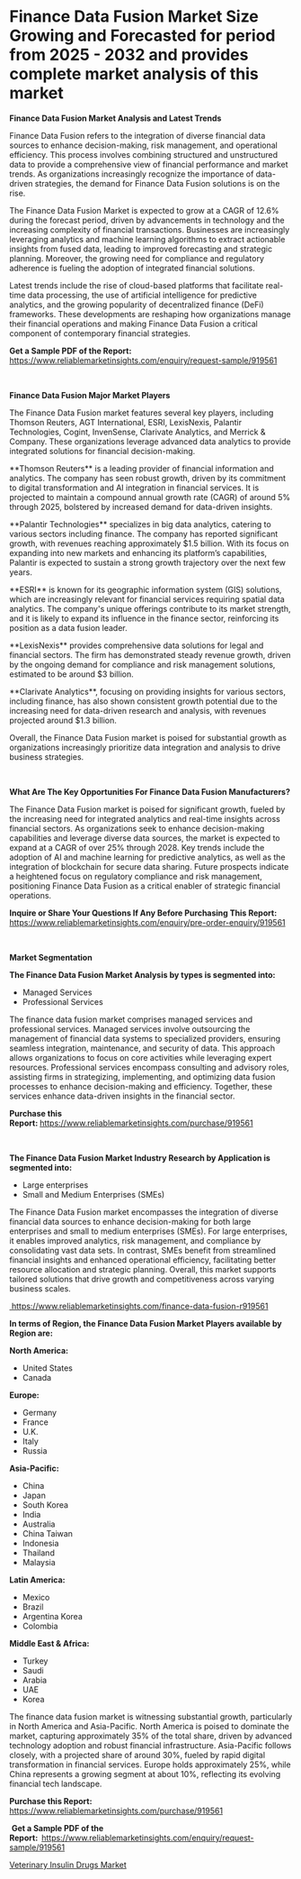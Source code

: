 <p><h1>Finance Data Fusion Market Size Growing and Forecasted for period from 2025 - 2032 and provides complete market analysis of this market</h1></p><p><strong>Finance Data Fusion Market Analysis and Latest Trends</strong></p>
<p><p>Finance Data Fusion refers to the integration of diverse financial data sources to enhance decision-making, risk management, and operational efficiency. This process involves combining structured and unstructured data to provide a comprehensive view of financial performance and market trends. As organizations increasingly recognize the importance of data-driven strategies, the demand for Finance Data Fusion solutions is on the rise.</p><p>The Finance Data Fusion Market is expected to grow at a CAGR of 12.6% during the forecast period, driven by advancements in technology and the increasing complexity of financial transactions. Businesses are increasingly leveraging analytics and machine learning algorithms to extract actionable insights from fused data, leading to improved forecasting and strategic planning. Moreover, the growing need for compliance and regulatory adherence is fueling the adoption of integrated financial solutions.</p><p>Latest trends include the rise of cloud-based platforms that facilitate real-time data processing, the use of artificial intelligence for predictive analytics, and the growing popularity of decentralized finance (DeFi) frameworks. These developments are reshaping how organizations manage their financial operations and making Finance Data Fusion a critical component of contemporary financial strategies.</p></p>
<p><strong>Get a Sample PDF of the Report:&nbsp;</strong> <a href="https://www.reliablemarketinsights.com/enquiry/request-sample/919561?utm_campaign=2982&utm_medium=2&utm_source=Github&utm_content=ia&utm_term=07032025&utm_id=finance-data-fusion">https://www.reliablemarketinsights.com/enquiry/request-sample/919561</a></p>
<p>&nbsp;</p>
<p><strong>Finance Data Fusion Major Market Players</strong></p>
<p><p>The Finance Data Fusion market features several key players, including Thomson Reuters, AGT International, ESRI, LexisNexis, Palantir Technologies, Cogint, InvenSense, Clarivate Analytics, and Merrick & Company. These organizations leverage advanced data analytics to provide integrated solutions for financial decision-making.</p><p>**Thomson Reuters** is a leading provider of financial information and analytics. The company has seen robust growth, driven by its commitment to digital transformation and AI integration in financial services. It is projected to maintain a compound annual growth rate (CAGR) of around 5% through 2025, bolstered by increased demand for data-driven insights.</p><p>**Palantir Technologies** specializes in big data analytics, catering to various sectors including finance. The company has reported significant growth, with revenues reaching approximately $1.5 billion. With its focus on expanding into new markets and enhancing its platform’s capabilities, Palantir is expected to sustain a strong growth trajectory over the next few years.</p><p>**ESRI** is known for its geographic information system (GIS) solutions, which are increasingly relevant for financial services requiring spatial data analytics. The company's unique offerings contribute to its market strength, and it is likely to expand its influence in the finance sector, reinforcing its position as a data fusion leader.</p><p>**LexisNexis** provides comprehensive data solutions for legal and financial sectors. The firm has demonstrated steady revenue growth, driven by the ongoing demand for compliance and risk management solutions, estimated to be around $3 billion.</p><p>**Clarivate Analytics**, focusing on providing insights for various sectors, including finance, has also shown consistent growth potential due to the increasing need for data-driven research and analysis, with revenues projected around $1.3 billion.</p><p>Overall, the Finance Data Fusion market is poised for substantial growth as organizations increasingly prioritize data integration and analysis to drive business strategies.</p></p>
<p>&nbsp;</p>
<p><strong>What Are The Key Opportunities For Finance Data Fusion Manufacturers?</strong></p>
<p><p>The Finance Data Fusion market is poised for significant growth, fueled by the increasing need for integrated analytics and real-time insights across financial sectors. As organizations seek to enhance decision-making capabilities and leverage diverse data sources, the market is expected to expand at a CAGR of over 25% through 2028. Key trends include the adoption of AI and machine learning for predictive analytics, as well as the integration of blockchain for secure data sharing. Future prospects indicate a heightened focus on regulatory compliance and risk management, positioning Finance Data Fusion as a critical enabler of strategic financial operations.</p></p>
<p><strong>Inquire or Share Your Questions If Any Before Purchasing This Report:</strong> <a href="https://www.reliablemarketinsights.com/enquiry/pre-order-enquiry/919561?utm_campaign=2982&utm_medium=2&utm_source=Github&utm_content=ia&utm_term=07032025&utm_id=finance-data-fusion">https://www.reliablemarketinsights.com/enquiry/pre-order-enquiry/919561</a></p>
<p>&nbsp;</p>
<p><strong>Market Segmentation</strong></p>
<p><strong>The Finance Data Fusion Market Analysis by types is segmented into:</strong></p>
<p><ul><li>Managed Services</li><li>Professional Services</li></ul></p>
<p><p>The finance data fusion market comprises managed services and professional services. Managed services involve outsourcing the management of financial data systems to specialized providers, ensuring seamless integration, maintenance, and security of data. This approach allows organizations to focus on core activities while leveraging expert resources. Professional services encompass consulting and advisory roles, assisting firms in strategizing, implementing, and optimizing data fusion processes to enhance decision-making and efficiency. Together, these services enhance data-driven insights in the financial sector.</p></p>
<p><strong>Purchase this Report:&nbsp;</strong><a href="https://www.reliablemarketinsights.com/purchase/919561?utm_campaign=2982&utm_medium=2&utm_source=Github&utm_content=ia&utm_term=07032025&utm_id=finance-data-fusion">https://www.reliablemarketinsights.com/purchase/919561</a></p>
<p>&nbsp;</p>
<p><strong>The Finance Data Fusion Market Industry Research by Application is segmented into:</strong></p>
<p><ul><li>Large enterprises</li><li>Small and Medium Enterprises (SMEs)</li></ul></p>
<p><p>The Finance Data Fusion market encompasses the integration of diverse financial data sources to enhance decision-making for both large enterprises and small to medium enterprises (SMEs). For large enterprises, it enables improved analytics, risk management, and compliance by consolidating vast data sets. In contrast, SMEs benefit from streamlined financial insights and enhanced operational efficiency, facilitating better resource allocation and strategic planning. Overall, this market supports tailored solutions that drive growth and competitiveness across varying business scales.</p></p>
<p><a href="https://www.reliablemarketinsights.com/finance-data-fusion-r919561?utm_campaign=2982&utm_medium=2&utm_source=Github&utm_content=ia&utm_term=07032025&utm_id=finance-data-fusion">&nbsp;https://www.reliablemarketinsights.com/finance-data-fusion-r919561</a></p>
<p><strong>In terms of Region, the Finance Data Fusion Market Players available by Region are:</strong></p>
<p>
    <p> <strong> North America: </strong>
        <ul>
            <li>United States</li>
            <li>Canada</li>
        </ul>
        </p> 
    <p> <strong> Europe: </strong>
        <ul>
            <li>Germany</li>
            <li>France</li>
            <li>U.K.</li>
            <li>Italy</li>
            <li>Russia</li>
        </ul>
        </p> 
    <p> <strong> Asia-Pacific: </strong>
        <ul>
            <li>China</li>
            <li>Japan</li>
            <li>South Korea</li>
            <li>India</li>
            <li>Australia</li>
            <li>China Taiwan</li>
            <li>Indonesia</li>
            <li>Thailand</li>
            <li>Malaysia</li>
        </ul>
        </p> 
    <p> <strong> Latin America: </strong>
        <ul>
            <li>Mexico</li>
            <li>Brazil</li>
            <li>Argentina Korea</li>
            <li>Colombia</li>
        </ul>
        </p> 
    <p> <strong> Middle East & Africa: </strong>
        <ul>
            <li>Turkey</li>
            <li>Saudi</li>
            <li>Arabia</li>
            <li>UAE</li>
            <li>Korea</li>
        </ul>
    </p>
    </p>
<p><p>The finance data fusion market is witnessing substantial growth, particularly in North America and Asia-Pacific. North America is poised to dominate the market, capturing approximately 35% of the total share, driven by advanced technology adoption and robust financial infrastructure. Asia-Pacific follows closely, with a projected share of around 30%, fueled by rapid digital transformation in financial services. Europe holds approximately 25%, while China represents a growing segment at about 10%, reflecting its evolving financial tech landscape.</p></p>
<p><strong>Purchase this Report: </strong><a href="https://www.reliablemarketinsights.com/purchase/919561?utm_campaign=2982&utm_medium=2&utm_source=Github&utm_content=ia&utm_term=07032025&utm_id=finance-data-fusion">https://www.reliablemarketinsights.com/purchase/919561</a></p>
<p>&nbsp;<strong>Get a Sample PDF of the Report:&nbsp;&nbsp;</strong><a href="https://www.reliablemarketinsights.com/enquiry/request-sample/919561?utm_campaign=2982&utm_medium=2&utm_source=Github&utm_content=ia&utm_term=07032025&utm_id=finance-data-fusion">https://www.reliablemarketinsights.com/enquiry/request-sample/919561</a></p>
<p><strong></strong></p>
<p><p><a href="https://github.com/zanoligarav/Market-Research-Report-List-1/blob/main/veterinary-insulin-drugs-market.md?utm_campaign=2982&utm_medium=2&utm_source=Github&utm_content=ia&utm_term=07032025&utm_id=finance-data-fusion">Veterinary Insulin Drugs Market</a></p></p>